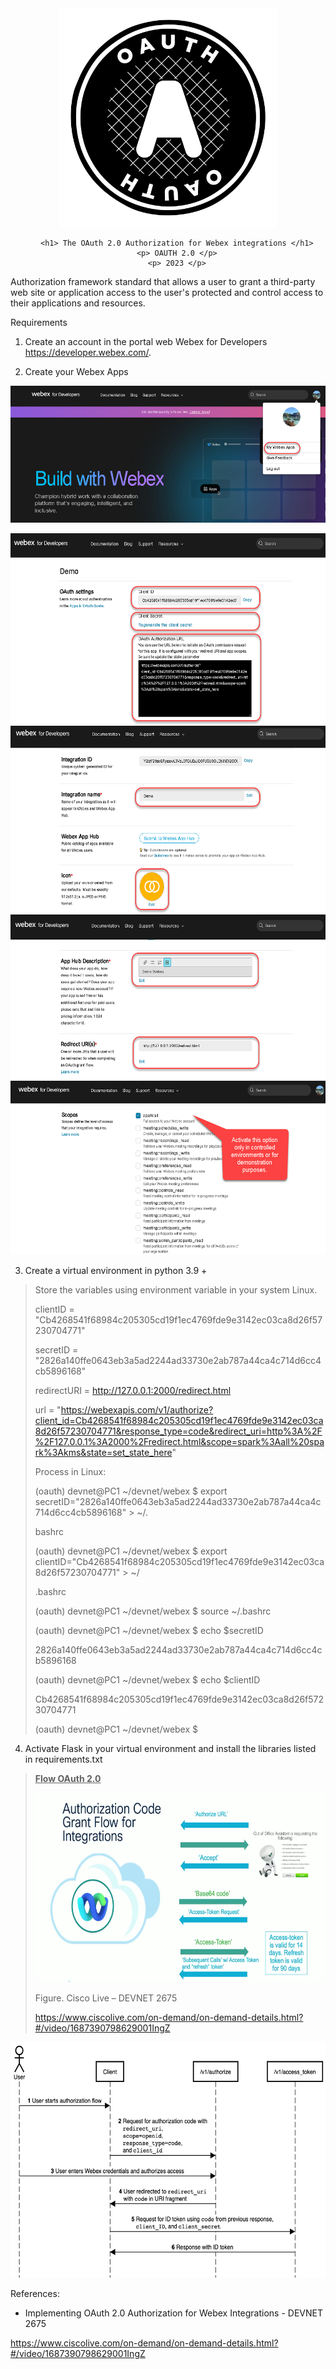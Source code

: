 
<div align=center>
        <img src="./media/image1.png" style="width:3.63448in;height:3.64827in"
        alt="What is OAuth? Meet this protocol you use so often. - Applications and Systems" />
                
        <h1> The OAuth 2.0 Authorization for Webex integrations </h1>
        <p> OAUTH 2.0 </p>
        <p> 2023 </p>
</div>

Authorization framework standard that allows a user to grant a
third-party web site or application access to the user's protected and
control access to their applications and resources.

Requirements

1.  Create an account in the portal web Webex for Developers
    <https://developer.webex.com/>.

2.  Create your Webex Apps

<img src="./media/image2.png"
style="width:5.77844in;height:2.27398in" />

<img src="./media/image3.png" style="width:6.1375in;height:3.18472in" />

<img src="./media/image4.png" style="width:6.1375in;height:3.11319in" />

<img src="./media/image5.png" style="width:6.1375in;height:2.73889in" />

<img src="./media/image6.png" style="width:6.1375in;height:2.89375in" />

3.  Create a virtual environment in python 3.9 +

> Store the variables using environment variable in your system Linux.
>
> clientID =
> "Cb4268541f68984c205305cd19f1ec4769fde9e3142ec03ca8d26f57230704771"
>
> secretID =
> "2826a140ffe0643eb3a5ad2244ad33730e2ab787a44ca4c714d6cc4cb5896168"
>
> redirectURI = <http://127.0.0.1:2000/redirect.html>
>
> url =
> "https://webexapis.com/v1/authorize?client_id=Cb4268541f68984c205305cd19f1ec4769fde9e3142ec03ca8d26f57230704771&response_type=code&redirect_uri=http%3A%2F%2F127.0.0.1%3A2000%2Fredirect.html&scope=spark%3Aall%20spark%3Akms&state=set_state_here"
>
> Process in Linux:
>
> (oauth) devnet@PC1 ~/devnet/webex \$ export
> secretID="2826a140ffe0643eb3a5ad2244ad33730e2ab787a44ca4c714d6cc4cb5896168"
> \> ~/.
>
> bashrc
>
> (oauth) devnet@PC1 ~/devnet/webex \$ export
> clientID="Cb4268541f68984c205305cd19f1ec4769fde9e3142ec03ca8d26f57230704771"
> \> ~/
>
> .bashrc
>
> (oauth) devnet@PC1 ~/devnet/webex \$ source ~/.bashrc
>
> (oauth) devnet@PC1 ~/devnet/webex \$ echo \$secretID
>
> 2826a140ffe0643eb3a5ad2244ad33730e2ab787a44ca4c714d6cc4cb5896168
>
> (oauth) devnet@PC1 ~/devnet/webex \$ echo \$clientID
>
> Cb4268541f68984c205305cd19f1ec4769fde9e3142ec03ca8d26f57230704771
>
> (oauth) devnet@PC1 ~/devnet/webex \$

4.  Activate Flask in your virtual environment and install the libraries
    listed in requirements.txt

> **<u>Flow OAuth 2.0</u>**
>
> <img src="./media/image7.png" style="width:6.1375in;height:3.16181in" />
>
> Figure. Cisco Live – DEVNET 2675
>
> <https://www.ciscolive.com/on-demand/on-demand-details.html?#/video/1687390798629001IngZ>

<img src="./media/image8.png" style="width:6.1375in;height:3.92243in"
alt="Build - Login with Webex | Webex for Developers" />

References:

- Implementing OAuth 2.0 Authorization for Webex Integrations - DEVNET
  2675

<https://www.ciscolive.com/on-demand/on-demand-details.html?#/video/1687390798629001IngZ>
